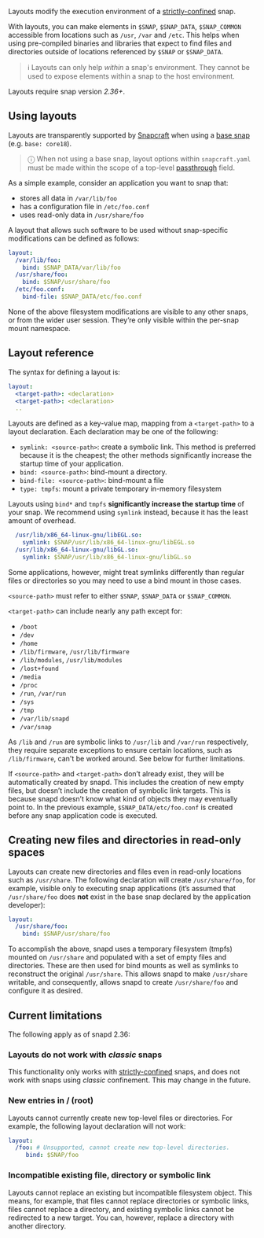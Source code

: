 Layouts modify the execution environment of a [strictly-confined](/t/snap-confinement/6233) snap.

With layouts, you can make elements in `$SNAP`, `$SNAP_DATA`, `$SNAP_COMMON` accessible from locations such as `/usr`, `/var` and `/etc`. This helps when using pre-compiled binaries and libraries that expect to find files and directories outside of locations referenced by `$SNAP` or `$SNAP_DATA`.

> ℹ Layouts can only help _within_ a snap's environment. They cannot be used to expose elements within a snap to the host environment.

Layouts require snap version _2.36+_.

## Using layouts

Layouts are transparently supported by [Snapcraft](/t/snapcraft-overview/8940) when using a [base snap](/t/base-snaps/11198) (e.g. `base: core18`).

>  ⓘ  When not using a base snap, layout options within `snapcraft.yaml` must be made within the scope of a top-level [passthrough](/t/using-in-development-features-in-snapcraft-yaml/5766) field.

As a simple example, consider an application you want to snap that:

- stores all data in `/var/lib/foo`
- has a configuration file in `/etc/foo.conf`
- uses read-only data in `/usr/share/foo`

A layout that allows such software to be used without snap-specific modifications can be defined as follows:

```yaml
layout:
  /var/lib/foo:
    bind: $SNAP_DATA/var/lib/foo
  /usr/share/foo:
    bind: $SNAP/usr/share/foo
  /etc/foo.conf:
    bind-file: $SNAP_DATA/etc/foo.conf
```

None of the above filesystem modifications are visible to any other snaps, or from the wider user session. They’re only visible within the per-snap mount namespace.

## Layout reference

The syntax for defining a layout is:

```yaml
layout:
  <target-path>: <declaration>
  <target-path>: <declaration>
  ..
```

Layouts are defined as a key-value map, mapping from a `<target-path>` to a layout declaration. Each declaration may be one of the following:

* `symlink: <source-path>`: create a symbolic link. This method is preferred because it is the cheapest; the other methods significantly increase the startup time of your application.
* `bind: <source-path>`: bind-mount a directory.
* `bind-file: <source-path>`: bind-mount a file
* `type: tmpfs`: mount a private temporary in-memory filesystem

Layouts using `bind*` and `tmpfs` **significantly increase the startup time** of your snap. We recommend using `symlink` instead, because it has the least amount of overhead.


```yaml
  /usr/lib/x86_64-linux-gnu/libEGL.so:
    symlink: $SNAP/usr/lib/x86_64-linux-gnu/libEGL.so
  /usr/lib/x86_64-linux-gnu/libGL.so:
    symlink: $SNAP/usr/lib/x86_64-linux-gnu/libGL.so
```

Some applications, however, might treat symlinks differently than regular files or directories so you may need to use a bind mount in those cases.

 `<source-path>` must refer to either `$SNAP`, `$SNAP_DATA` or `$SNAP_COMMON`.

 `<target-path>` can include nearly any path except for:
- `/boot`
- `/dev`
- `/home`
- `/lib/firmware`, `/usr/lib/firmware`
- `/lib/modules`,  `/usr/lib/modules`
- `/lost+found`
- `/media`
- `/proc`
- `/run`, `/var/run`
- `/sys`
- `/tmp`
- `/var/lib/snapd`
- `/var/snap`

As `/lib` and `/run` are symbolic links to `/usr/lib` and `/var/run` respectively, they require separate exceptions to ensure certain locations, such as `/lib/firmware`, can't be worked around. See below for further limitations.

If `<source-path>` and `<target-path>` don’t already exist, they will be automatically created by snapd. This includes the creation of new empty files, but doesn’t include the creation of symbolic link targets. This is because snapd doesn’t know what kind of objects they may eventually point to. In the previous example, `$SNAP_DATA/etc/foo.conf` is created before any snap application code is executed.

## Creating new files and directories in read-only spaces

Layouts can create new directories and files even in read-only locations such as `/usr/share`. The following declaration will create `/usr/share/foo`, for example, visible only to executing snap applications (it’s assumed that `/usr/share/foo` does **not** exist in the base snap declared by the application developer):

```yaml
layout:
  /usr/share/foo:
    bind: $SNAP/usr/share/foo
```

To accomplish the above, snapd uses a temporary filesystem (tmpfs) mounted on `/usr/share` and  populated with a set of empty files and directories. These are then used for bind mounts as well as symlinks to reconstruct the original `/usr/share`. This allows snapd to make `/usr/share` writable, and consequently, allows snapd to create `/usr/share/foo` and configure it as desired.

## Current limitations

The following apply as of snapd 2.36:

### Layouts do not work with _classic_ snaps

This functionality only works with [strictly-confined](https://forum.snapcraft.io/t/snap-confinement/6233) snaps, and does not work with snaps using _classic_ confinement. This may change in the future.


### New entries in / (root)

Layouts cannot currently create new top-level files or directories. For example, the following layout declaration will not work:

```yaml
layout:
  /foo: # Unsupported, cannot create new top-level directories.
     bind: $SNAP/foo
```

### Incompatible existing file, directory or symbolic link

Layouts cannot replace an existing but incompatible filesystem object. This means, for example, that files cannot replace directories or symbolic links, files cannot replace a directory, and existing symbolic links cannot be redirected to a new target. You can, however, replace a directory with another directory.